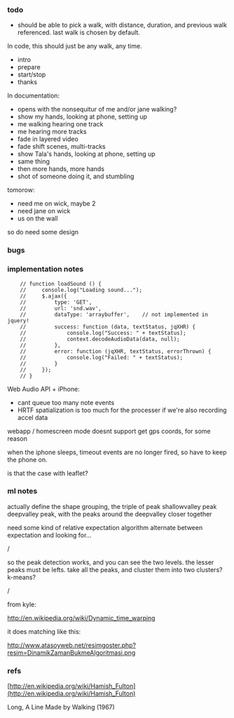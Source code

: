 ### todo

- should be able to pick a walk, with distance, duration, and previous walk referenced. last walk is chosen by default.

In code, this should just be any walk, any time.
- intro
- prepare
- start/stop
- thanks


In documentation:
- opens with the nonsequitur of me and/or jane walking?
- show my hands, looking at phone, setting up
- me walking hearing one track
- me hearing more tracks
- fade in layered video
- fade shift scenes, multi-tracks
- show Tala's hands, looking at phone, setting up
- same thing
- then more hands, more hands
- shot of someone doing it, and stumbling


tomorow:
- need me on wick, maybe 2
- need jane on wick
- us on the wall


so do need some design

### bugs


### implementation notes

        // function loadSound () {
        //     console.log("Loading sound...");
        //     $.ajax({
        //         type: 'GET',
        //         url: 'snd.wav', 
        //         dataType: 'arraybuffer',    // not implemented in jquery!
        //         success: function (data, textStatus, jqXHR) {
        //             console.log("Success: " + textStatus);
        //             context.decodeAudioData(data, null);
        //         },
        //         error: function (jqXHR, textStatus, errorThrown) {
        //             console.log("Failed: " + textStatus);
        //         }
        //     });
        // }

Web Audio API + iPhone:
- cant queue too many note events
- HRTF spatialization is too much for the processer if we're also recording accel data

webapp / homescreen mode doesnt support get gps coords, for some reason

when the iphone sleeps, timeout events are no longer fired, so have to keep the phone on.

is that the case with leaflet?


### ml notes

actually define the shape grouping, the triple of peak shallowvalley peak deepvalley peak, with the peaks around the deepvalley closer together

need some kind of relative expectation algorithm
alternate between expectation and looking for...

/

so the peak detection works, and you can see the two levels. the lesser peaks must be lefts.
take all the peaks, and cluster them into two clusters? k-means?

/

from kyle:

http://en.wikipedia.org/wiki/Dynamic_time_warping

it does matching like this:

http://www.atasoyweb.net/resimgoster.php?resim=DinamikZamanBukmeAlgoritmasi.png


### refs

[http://en.wikipedia.org/wiki/Hamish_Fulton](http://en.wikipedia.org/wiki/Hamish_Fulton)

Long, A Line Made by Walking (1967)

